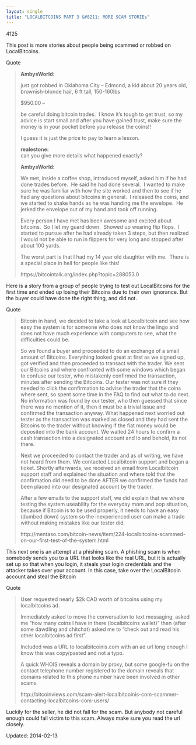 ```yaml
---
layout: single
title: "LOCALBITCOINS PART 3 &#8211; MORE SCAM STORIEs"
---
```

4125


<p>This post is more stories about people being scammed or robbed on LocalBitcoins.</p>
<div>
<div>Quote</div>
</div>
<blockquote><p><strong>AmbysWorld:</strong></p>
<p>just got robbed in Oklahoma City &#8211; Edmond, a kid about 20 years old, brownish-blonde hair, 6 ft tall, 150-160lbs</p>
<p>$950.00 &#8211;</p>
<p>be careful doing bitcoin trades.  I know it&#8217;s tough to get trust, so my advice is start small and after you have gained trust, make sure the money is in your pocket before you release the coins!!</p>
<p>I guess it is just the price to pay to learn a lesson.</p>
<p><strong>realestone:</strong><br/>
can you give more details what happened exactly?</p>
<p><strong>AmbysWorld:</strong></p>
<p>We met, inside a coffee shop, introduced myself, asked him if he had done trades before.  He said he had done several.  I wanted to make sure he was familiar with how the site worked and then to see if he had any questions about bitcoins in general.  I released the coins, and we started to shake hands as he was handing me the envelope.  He jerked the envelope out of my hand and took off running.</p>
<p>Every person I have met has been awesome and excited about bitcoins.  So I let my guard down.  Showed up wearing flip flops.  I started to pursue after he had already taken 3 steps, but then realized I would not be able to run in flippers for very long and stopped after about 100 yards.</p>
<p>The worst part is that I had my 14 year old daughter with me.  There is a special place in hell for people like this!</p>
<p>https://bitcointalk.org/index.php?topic=288053.0</p></blockquote>
<p>Here is a story from a group of people trying to test out LocalBitcoins for the first time and ended up losing their Bitcoins due to their own ignorance. But the buyer could have done the right thing, and did not.</p>
<div>
<div>Quote</div>
</div>
<blockquote><p>Bitcoin in hand, we decided to take a look at Localbitcoin and see how easy the system is for someone who does not know the lingo and does not have much experience with computers to see, what the difficulties could be.</p>
<p>So we found a buyer and proceeded to do an exchange of a small amount of Bitcoins. Everything looked great at first as we signed up, got verified and then proceeded to transact with the trader. We sent our Bitcoins and where confronted with some windows which began to confuse our tester, who mistakenly confirmed the transaction, minutes after sending the Bitcoins. Our tester was not sure if they needed to click the confirmation to advise the trader that the coins where sent, so spent some time in the FAQ to find out what to do next. No information was found by our tester, who then guessed that since there was no mention of it, then it must be a trivial issue and confirmed the transaction anyway. What happened next worried out tester as the transaction was marked as closed and they had sent the Bitcoins to the trader without knowing if the fiat money would be deposited into the bank account. We waited 24 hours to confirm a cash transaction into a designated account and lo and behold, its not there.</p>
<p>Next we proceeded to contact the trader and as of writing, we have not heard from them. We contacted Localbitcoin support and began a ticket. Shortly afterwards, we received an email from Localbitcoin support staff and explained the situation and where told that the confirmation did need to be done AFTER we confirmed the funds had been placed into our designated account by the trader.</p>
<p>After a few emails to the support staff, we did explain that we where testing the system useability for the everyday mom and pop situation, because if Bitcoin is to be used properly, it needs to have an easy (dumbed down) system so the inexperienced user can make a trade without making mistakes like our tester did.</p>
<p>http://mentaso.com/bitcoin-news/item/224-localbitcoins-scammed-on-our-first-test-of-the-system.html</p></blockquote>
<p>This next one is an attempt at a phishing scam. A phishing scam is when somebody sends you to a URL that looks like the real URL, but it is actually set up so that when you login, it steals your login credentials and the attacker takes over your account. In this case, take over the LocalBitcoin account and steal the Bitcoin</p>
<div>
<div>Quote</div>
</div>
<blockquote><p>User requested nearly $2k CAD worth of bitcoins using my localbitcoins ad.</p>
<p>Immediately asked to move the conversation to text messaging, asked me “how many coins I have in there (localbitcoins wallet)” then (after some dawdling and chitchat) asked me to “check out and read his other localbitcoins ad first”.</p>
<p>Included was a URL to localbitcoinis.com with an ad url long enough I know this was copy/pasted and not a typo.</p>
<p>A quick WHOIS reveals a domain by proxy, but some google-fu on the contact telephone number registered to the domain reveals that domains related to this phone number have been involved in other scams.</p>
<p>http://bitcoinviews.com/scam-alert-localbitcoinis-com-scammer-contacting-localbitcoins-com-users/</p></blockquote>
<p>Luckily for the seller, he did not fall for the scam. But anybody not careful enough could fall victim to this scam. Always make sure you read the url closely.</p>

Updated: 2014-02-13

